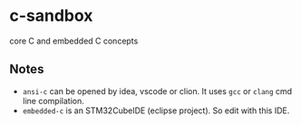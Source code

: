 # c-sandbox

core C and embedded C concepts

## Notes

- `ansi-c` can be opened by idea, vscode or clion. It uses `gcc` or `clang` cmd line compilation.
- `embedded-c` is an STM32CubeIDE (eclipse project). So edit with this IDE.